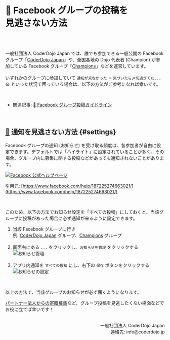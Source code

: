 # 👥 Facebook グループの投稿を<br class='ignore-sp'>見逃さない方法

<br><br>

一般社団法人 CoderDojo Japan では、誰でも参加できる一般公開の Facebook グループ「[CoderDojo Japan](https://www.facebook.com/groups/coderdojo.jp)」や、全国各地の Dojo 代表者 (Champion) が参加している Facebook グループ「[Champions](https://www.facebook.com/groups/coderdojo.jp.champions)」などを運営しています。<br><br>いずれかのグループに参加していて `通知が来なかった 💦` `気づいたら〆切過ぎてた... 😭` といった状況で困っている場合は、以下の方法がご参考になれば幸いです。

<br>

- 関連記事: [👥 Facebook グループ投稿ガイドライン](/docs/facebook-guidelines)

<br>

## [🔔️](#settings) 通知を見逃さない方法 {#settings}

Facebook グループの通知 (お知らせ) を受け取る頻度は、各参加者が自由に設定できます。デフォルトでは「ハイライト」に設定されていることが多く、その場合、グループ内に募集に関する投稿などがあっても通知されないことがあります。

[![Facebook 公式ヘルプページ](https://i.gyazo.com/98cbd4a0391b91ea116e54bf618d6d43.jpg)](https://www.facebook.com/help/187225274663021/)

引用元: [https://www.facebook.com/help/187225274663021/](https://www.facebook.com/help/187225274663021/)

<br>

このため、以下の方法でお知らせ設定を「すべての投稿」にしておくと、当該グループに投稿があった場合に必ず通知が来るように設定できます。

1. 当該 Facebook グループに行き<br>例: [CoderDojo Japan](https://www.facebook.com/groups/coderdojo.jp) グループ、[Champions](https://www.facebook.com/groups/coderdojo.jp.champions) グループ<br><br>
2. 画面右にある `...` をクリックし、`お知らせを管理` をクリックする<br>![お知らせ管理](https://i.gyazo.com/e82f620bbb368bf5ee282e27fa9eeb8f.png)<br><br>
3. アプリ内通知を `すべての投稿` にし、右下の `保存` ボタンをクリックする<br>![お知らせの設定](https://i.gyazo.com/db7bb67684aaea089bbd9f8aac953885.png)

<br>

以上の方法で、当該グループのお知らせが必ず届くようになります。

[パートナー法人からの寄贈募集](https://news.coderdojo.jp/tag/寄贈/)など、グループ投稿を見逃したくない場面などでお役に立てば幸いです！

<br>

<div align="right">
一般社団法人 CoderDojo Japan<br>
連絡先: info@coderdojo.jp
</div>
